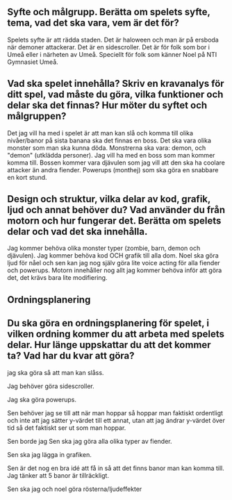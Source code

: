 ## Syfte och målgrupp. Berätta om spelets syfte, tema, vad det ska vara, vem är det för?
Spelets syfte är att rädda staden. Det är haloween och man är på ersboda när demoner attackerar. Det är en sidescroller. Det är för folk som bor i Umeå eller i närheten av Umeå. Speciellt för folk som känner Noel på NTI Gymnasiet Umeå.

## Vad ska spelet innehålla? Skriv en kravanalys för ditt spel, vad måste du göra, vilka funktioner och delar ska det finnas? Hur möter du syftet och målgruppen?
Det jag vill ha med i spelet är att man kan slå och komma till olika nivåer/banor på sista banana ska det finnas en boss. Det ska vara olika monster som man ska kunna döda. Monstrerna ska vara: demon, och "demon" (utklädda personer). Jag vill ha med en boss som man kommer komma till. Bossen kommer vara djävulen som jag vill att den ska ha coolare attacker än andra fiender. Powerups (monthej) som ska göra en snabbare en kort stund.


## Design och struktur, vilka delar av kod, grafik, ljud och annat behöver du? Vad använder du från motorn och hur fungerar det. Berätta om spelets delar och vad det ska innehålla. 
Jag kommer behöva olika monster typer (zombie, barn, demon och djävulen). Jag kommer behöva kod OCH grafik till alla dom. Noel ska göra ljud för nåel och sen kan jag nog själv göra lite voice acting för alla fiender och powerups. Motorn innehåller nog allt jag kommer behöva inför att göra det, det krävs bara lite modifiering.

## Ordningsplanering
## Du ska göra en ordningsplanering för spelet, i vilken ordning kommer du att arbeta med spelets delar. Hur länge uppskattar du att det kommer ta? Vad har du kvar att göra?
jag ska göra så att man kan slåss.

Jag behöver göra sidescroller. 

Jag ska göra powerups.

Sen behöver jag se till att när man hoppar så hoppar man faktiskt ordentligt och inte att jag sätter y-värdet till ett annat, utan att jag ändrar y-värdet över tid så det faktiskt ser ut som man hoppar.  

Sen borde jag Sen ska jag göra alla olika typer av fiender.

Sen ska jag lägga in grafiken. 

Sen är det nog en bra idé att få in så att det finns banor man kan komma till. Jag tänker att 5 banor är tillräckligt.

Sen ska jag och noel göra rösterna/ljudeffekter


